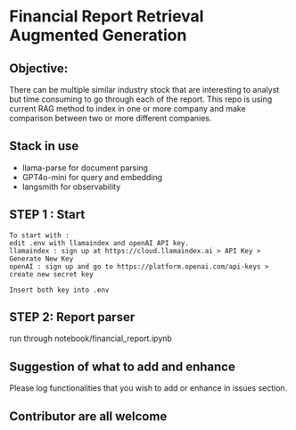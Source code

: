 # Financial Report Retrieval Augmented Generation

## Objective:
There can be multiple similar industry stock that are interesting to analyst but time consuming to go through each of the report. This repo is using current RAG method to index in one or more company and make comparison between two or more different companies.

## Stack in use
- llama-parse for document parsing
- GPT4o-mini for query and embedding
- langsmith for observability

## STEP 1 : Start
```
To start with :
edit .env with llamaindex and openAI API key.
llamaindex : sign up at https://cloud.llamaindex.ai > API Key > Generate New Key
openAI : sign up and go to https://platform.openai.com/api-keys > create new secret key

Insert both key into .env
```

## STEP 2: Report parser
run through notebook/financial_report.ipynb

## Suggestion of what to add and enhance
Please log functionalities that you wish to add or enhance in issues section.

## Contributor are all welcome
